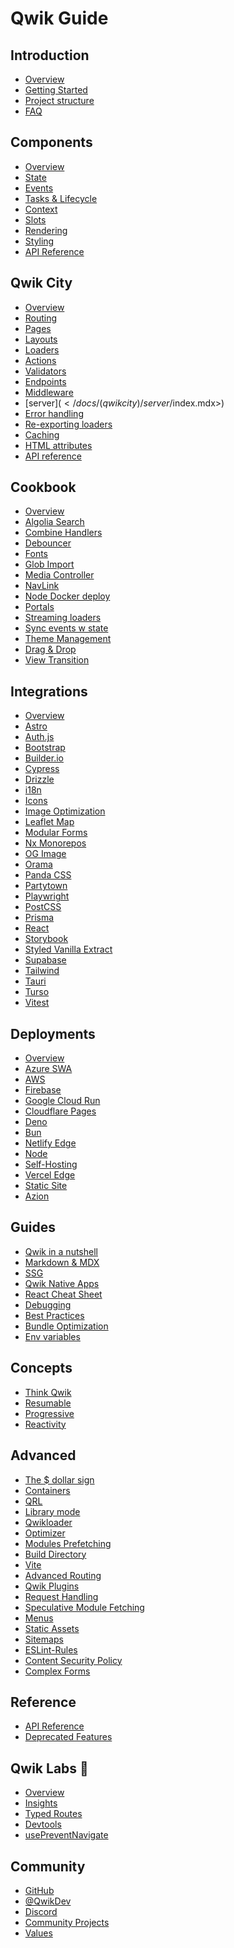# Qwik Guide

## Introduction

- [Overview](</docs/(qwik)/index.mdx>)
- [Getting Started](</docs/(qwik)/getting-started/index.mdx>)
- [Project structure](</docs/(qwikcity)/project-structure/index.mdx>)
- [FAQ](</docs/(qwik)/faq/index.mdx>)

## Components

- [Overview](</docs/(qwik)/components/overview/index.mdx>)
- [State](</docs/(qwik)/components/state/index.mdx>)
- [Events](</docs/(qwik)/components/events/index.mdx>)
- [Tasks & Lifecycle](</docs/(qwik)/components/tasks/index.mdx>)
- [Context](</docs/(qwik)/components/context/index.mdx>)
- [Slots](</docs/(qwik)/components/slots/index.mdx>)
- [Rendering](</docs/(qwik)/components/rendering/index.mdx>)
- [Styling](</docs/(qwik)/components/styles/index.mdx>)
- [API Reference](/api/qwik/)

## Qwik City

- [Overview](</docs/(qwikcity)/qwikcity/index.mdx>)
- [Routing](</docs/(qwikcity)/routing/index.mdx>)
- [Pages](</docs/(qwikcity)/pages/index.mdx>)
- [Layouts](</docs/(qwikcity)/layout/index.mdx>)
- [Loaders](</docs/(qwikcity)/route-loader/index.mdx>)
- [Actions](</docs/(qwikcity)/action/index.mdx>)
- [Validators](</docs/(qwikcity)/validator/index.mdx>)
- [Endpoints](</docs/(qwikcity)/endpoints/index.mdx>)
- [Middleware](</docs/(qwikcity)/middleware/index.mdx>)
- [server$](</docs/(qwikcity)/server$/index.mdx>)
- [Error handling](</docs/(qwikcity)/error-handling/index.mdx>)
- [Re-exporting loaders](</docs/(qwikcity)/re-exporting-loaders/index.mdx>)
- [Caching](</docs/(qwikcity)/caching/index.mdx>)
- [HTML attributes](</docs/(qwikcity)/html-attributes/index.mdx>)
- [API reference](</docs/(qwikcity)/api/index.mdx>)

## Cookbook

- [Overview](/docs/cookbook/index.mdx)
- [Algolia Search](/docs/cookbook/algolia-search/index.mdx)
- [Combine Handlers](/docs/cookbook/combine-request-handlers/index.mdx)
- [Debouncer](/docs/cookbook/debouncer/index.mdx)
- [Fonts](/docs/cookbook/fonts/index.mdx)
- [Glob Import](/docs/cookbook/glob-import/index.mdx)
- [Media Controller](/docs/cookbook/mediaController/index.mdx)
- [NavLink](/docs/cookbook/nav-link/index.mdx)
- [Node Docker deploy](/docs/cookbook/node-docker-deploy/index.mdx)
- [Portals](/docs/cookbook/portals/index.mdx)
- [Streaming loaders](/docs/cookbook/streaming-deferred-loaders/index.mdx)
- [Sync events w state](/docs/cookbook/sync-events/index.mdx)
- [Theme Management](/docs/cookbook/theme-management/index.mdx)
- [Drag & Drop](/docs/cookbook/drag&drop/index.mdx)
- [View Transition](/docs/cookbook/view-transition/index.mdx)

## Integrations

- [Overview](integrations/index.mdx)
- [Astro](integrations/astro/index.mdx)
- [Auth.js](integrations/authjs/index.mdx)
- [Bootstrap](integrations/bootstrap/index.mdx)
- [Builder.io](integrations/builderio/index.mdx)
- [Cypress](integrations/cypress/index.mdx)
- [Drizzle](integrations/drizzle/index.mdx)
- [i18n](integrations/i18n/index.mdx)
- [Icons](integrations/icons/index.mdx)
- [Image Optimization](integrations/image-optimization/index.mdx)
- [Leaflet Map](integrations/leaflet-map/index.mdx)
- [Modular Forms](integrations/modular-forms/index.mdx)
- [Nx Monorepos](integrations/nx/index.mdx)
- [OG Image](integrations/og-img/index.mdx)
- [Orama](integrations/orama/index.mdx)
- [Panda CSS](integrations/panda-css/index.mdx)
- [Partytown](integrations/partytown/index.mdx)
- [Playwright](integrations/playwright/index.mdx)
- [PostCSS](integrations/postcss/index.mdx)
- [Prisma](integrations/prisma/index.mdx)
- [React](integrations/react/index.mdx)
- [Storybook](integrations/storybook/index.mdx)
- [Styled Vanilla Extract](integrations/styled-vanilla-extract/index.mdx)
- [Supabase](integrations/supabase/index.mdx)
- [Tailwind](integrations/tailwind/index.mdx)
- [Tauri](integrations/tauri/index.mdx)
- [Turso](integrations/turso/index.mdx)
- [Vitest](integrations/vitest/index.mdx)

## Deployments

- [Overview](deployments/index.mdx)
- [Azure SWA](deployments/azure-swa/index.mdx)
- [AWS](deployments/aws-lambda/index.mdx)
- [Firebase](deployments/firebase/index.mdx)
- [Google Cloud Run](deployments/gcp-cloud-run/index.mdx)
- [Cloudflare Pages](deployments/cloudflare-pages/index.mdx)
- [Deno](deployments/deno/index.mdx)
- [Bun](deployments/bun/index.mdx)
- [Netlify Edge](deployments/netlify-edge/index.mdx)
- [Node](deployments/node/index.mdx)
- [Self-Hosting](deployments/self-hosting/index.mdx)
- [Vercel Edge](deployments/vercel-edge/index.mdx)
- [Static Site](deployments/static/index.mdx)
- [Azion](deployments/azion/index.mdx)

## Guides

- [Qwik in a nutshell](</docs/(qwikcity)/guides/qwik-nutshell/index.mdx>)
- [Markdown & MDX](</docs/(qwikcity)/guides/mdx/index.mdx>)
- [SSG](</docs/(qwikcity)/guides/static-site-generation/index.mdx>)
- [Qwik Native Apps](</docs/(qwikcity)/guides/capacitor/index.mdx>)
- [React Cheat Sheet](</docs/(qwikcity)/guides/react-cheat-sheet/index.mdx>)
- [Debugging](</docs/(qwikcity)/guides/debugging/index.mdx>)
- [Best Practices](</docs/(qwikcity)/guides/best-practices/index.mdx>)
- [Bundle Optimization](</docs/(qwikcity)/guides/bundle/index.mdx>)
- [Env variables](</docs/(qwikcity)/guides/env-variables/index.mdx>)

## Concepts

- [Think Qwik](</docs/(qwik)/concepts/think-qwik/index.mdx>)
- [Resumable](</docs/(qwik)/concepts/resumable/index.mdx>)
- [Progressive](</docs/(qwik)/concepts/progressive/index.mdx>)
- [Reactivity](</docs/(qwik)/concepts/reactivity/index.mdx>)

## Advanced

- [The $ dollar sign](</docs/(qwik)/advanced/dollar/index.mdx>)
- [Containers](</docs/(qwik)/advanced/containers/index.mdx>)
- [QRL](</docs/(qwik)/advanced/qrl/index.mdx>)
- [Library mode](</docs/(qwik)/advanced/library/index.mdx>)
- [Qwikloader](</docs/(qwik)/advanced/qwikloader/index.mdx>)
- [Optimizer](</docs/(qwik)/advanced/optimizer/index.mdx>)
- [Modules Prefetching](</docs/(qwik)/advanced/modules-prefetching/index.mdx>)
- [Build Directory](</docs/(qwik)/advanced/custom-build-dir/index.mdx>)
- [Vite](</docs/(qwik)/advanced/vite/index.mdx>)
- [Advanced Routing](</docs/(qwikcity)/advanced/routing/index.mdx>)
- [Qwik Plugins](</docs/(qwikcity)/advanced/plugins/index.mdx>)
- [Request Handling](</docs/(qwikcity)/advanced/request-handling/index.mdx>)
- [Speculative Module Fetching](</docs/(qwikcity)/advanced/speculative-module-fetching/index.mdx>)
- [Menus](</docs/(qwikcity)/advanced/menu/index.mdx>)
- [Static Assets](</docs/(qwikcity)/advanced/static-assets/index.mdx>)
- [Sitemaps](</docs/(qwikcity)/advanced/sitemaps/index.mdx>)
- [ESLint-Rules](</docs/(qwik)/advanced/eslint/index.mdx>)
- [Content Security Policy](</docs/(qwikcity)/advanced/content-security-policy/index.mdx>)
- [Complex Forms](</docs/(qwikcity)/advanced/complex-forms/index.mdx>)

## Reference

- [API Reference](/api/)
- [Deprecated Features](</docs/(qwik)/deprecated-features/index.mdx>)

## Qwik Labs 🧪

- [Overview](/docs/labs/index.mdx)
- [Insights](/docs/labs/insights/index.mdx)
- [Typed Routes](/docs/labs/typed-routes/index.mdx)
- [Devtools](/docs/labs/devtools/index.mdx)
- [usePreventNavigate](/docs/labs/usePreventNavigate/index.mdx)

## Community

- [GitHub](https://github.com/QwikDev/qwik)
- [@QwikDev](https://twitter.com/QwikDev)
- [Discord](https://qwik.dev/chat)
- [Community Projects](/community/projects/index.mdx)
- [Values](/community/values/index.mdx)
